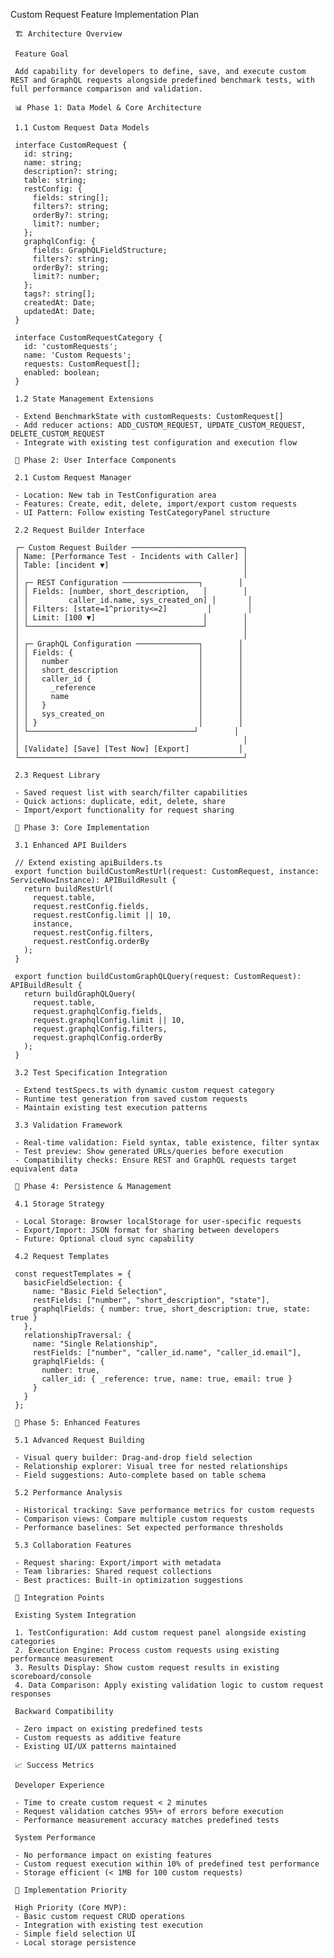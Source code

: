 Custom Request Feature Implementation Plan

     🏗️ Architecture Overview

     Feature Goal

     Add capability for developers to define, save, and execute custom REST and GraphQL requests alongside predefined benchmark tests, with full performance comparison and validation.

     📊 Phase 1: Data Model & Core Architecture

     1.1 Custom Request Data Models

     interface CustomRequest {
       id: string;
       name: string;
       description?: string;
       table: string;
       restConfig: {
         fields: string[];
         filters?: string;
         orderBy?: string;
         limit?: number;
       };
       graphqlConfig: {
         fields: GraphQLFieldStructure;
         filters?: string;
         orderBy?: string;
         limit?: number;
       };
       tags?: string[];
       createdAt: Date;
       updatedAt: Date;
     }

     interface CustomRequestCategory {
       id: 'customRequests';
       name: 'Custom Requests';
       requests: CustomRequest[];
       enabled: boolean;
     }

     1.2 State Management Extensions

     - Extend BenchmarkState with customRequests: CustomRequest[]
     - Add reducer actions: ADD_CUSTOM_REQUEST, UPDATE_CUSTOM_REQUEST, DELETE_CUSTOM_REQUEST
     - Integrate with existing test configuration and execution flow

     🎨 Phase 2: User Interface Components

     2.1 Custom Request Manager

     - Location: New tab in TestConfiguration area
     - Features: Create, edit, delete, import/export custom requests
     - UI Pattern: Follow existing TestCategoryPanel structure

     2.2 Request Builder Interface

     ┌─ Custom Request Builder ─────────────────────────┐
     │ Name: [Performance Test - Incidents with Caller] │
     │ Table: [incident ▼]                              │
     │                                                  │
     │ ┌─ REST Configuration ─────────────────┐        │
     │ │ Fields: [number, short_description,   │        │
     │ │         caller_id.name, sys_created_on] │       │
     │ │ Filters: [state=1^priority<=2]         │        │
     │ │ Limit: [100 ▼]                        │        │
     │ └───────────────────────────────────────┘        │
     │                                                  │
     │ ┌─ GraphQL Configuration ──────────────┐        │
     │ │ Fields: {                            │        │
     │ │   number                             │        │
     │ │   short_description                  │        │
     │ │   caller_id {                        │        │
     │ │     _reference                       │        │
     │ │     name                             │        │
     │ │   }                                  │        │
     │ │   sys_created_on                     │        │
     │ │ }                                    │        │
     │ └─────────────────────────────────────┘        │
     │                                                  │
     │ [Validate] [Save] [Test Now] [Export]           │
     └──────────────────────────────────────────────────┘

     2.3 Request Library

     - Saved request list with search/filter capabilities
     - Quick actions: duplicate, edit, delete, share
     - Import/export functionality for request sharing

     🔧 Phase 3: Core Implementation

     3.1 Enhanced API Builders

     // Extend existing apiBuilders.ts
     export function buildCustomRestUrl(request: CustomRequest, instance: ServiceNowInstance): APIBuildResult {
       return buildRestUrl(
         request.table,
         request.restConfig.fields,
         request.restConfig.limit || 10,
         instance,
         request.restConfig.filters,
         request.restConfig.orderBy
       );
     }

     export function buildCustomGraphQLQuery(request: CustomRequest): APIBuildResult {
       return buildGraphQLQuery(
         request.table,
         request.graphqlConfig.fields,
         request.graphqlConfig.limit || 10,
         request.graphqlConfig.filters,
         request.graphqlConfig.orderBy
       );
     }

     3.2 Test Specification Integration

     - Extend testSpecs.ts with dynamic custom request category
     - Runtime test generation from saved custom requests
     - Maintain existing test execution patterns

     3.3 Validation Framework

     - Real-time validation: Field syntax, table existence, filter syntax
     - Test preview: Show generated URLs/queries before execution
     - Compatibility checks: Ensure REST and GraphQL requests target equivalent data

     💾 Phase 4: Persistence & Management

     4.1 Storage Strategy

     - Local Storage: Browser localStorage for user-specific requests
     - Export/Import: JSON format for sharing between developers
     - Future: Optional cloud sync capability

     4.2 Request Templates

     const requestTemplates = {
       basicFieldSelection: {
         name: "Basic Field Selection",
         restFields: ["number", "short_description", "state"],
         graphqlFields: { number: true, short_description: true, state: true }
       },
       relationshipTraversal: {
         name: "Single Relationship",
         restFields: ["number", "caller_id.name", "caller_id.email"],
         graphqlFields: {
           number: true,
           caller_id: { _reference: true, name: true, email: true }
         }
       }
     };

     🚀 Phase 5: Enhanced Features

     5.1 Advanced Request Building

     - Visual query builder: Drag-and-drop field selection
     - Relationship explorer: Visual tree for nested relationships
     - Field suggestions: Auto-complete based on table schema

     5.2 Performance Analysis

     - Historical tracking: Save performance metrics for custom requests
     - Comparison views: Compare multiple custom requests
     - Performance baselines: Set expected performance thresholds

     5.3 Collaboration Features

     - Request sharing: Export/import with metadata
     - Team libraries: Shared request collections
     - Best practices: Built-in optimization suggestions

     🔄 Integration Points

     Existing System Integration

     1. TestConfiguration: Add custom request panel alongside existing categories
     2. Execution Engine: Process custom requests using existing performance measurement
     3. Results Display: Show custom request results in existing scoreboard/console
     4. Data Comparison: Apply existing validation logic to custom request responses

     Backward Compatibility

     - Zero impact on existing predefined tests
     - Custom requests as additive feature
     - Existing UI/UX patterns maintained

     📈 Success Metrics

     Developer Experience

     - Time to create custom request < 2 minutes
     - Request validation catches 95%+ of errors before execution
     - Performance measurement accuracy matches predefined tests

     System Performance

     - No performance impact on existing features
     - Custom request execution within 10% of predefined test performance
     - Storage efficient (< 1MB for 100 custom requests)

     🎯 Implementation Priority

     High Priority (Core MVP):
     - Basic custom request CRUD operations
     - Integration with existing test execution
     - Simple field selection UI
     - Local storage persistence
